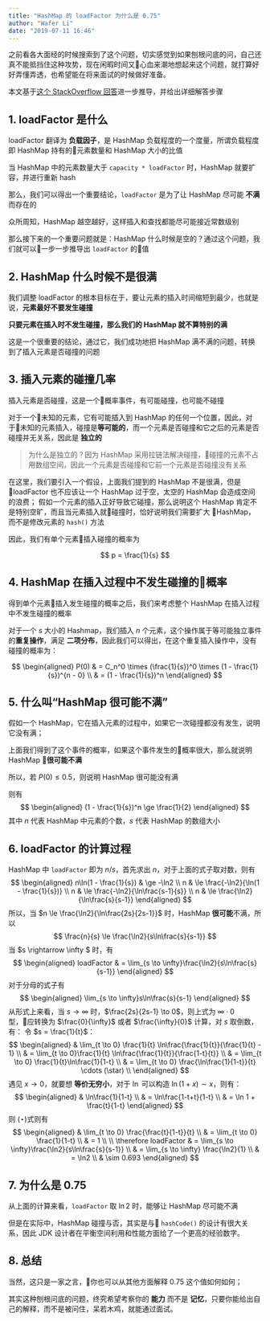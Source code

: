 ```yaml
---
title: "HashMap 的 loadFactor 为什么是 0.75"
author: "Wafer Li"
date: "2019-07-11 16:46"
---
```


之前看各大面经的时候搜索到了这个问题，切实感觉到如果刨根问底的问，自己还真不能抵挡住这种攻势，现在闲暇时间又心血来潮地想起来这个问题，就打算好好弄懂弄透，也希望能在将来面试的时候做好准备。

本文基于[这个 StackOverflow 回答](https://stackoverflow.com/a/31401836)进一步推导，并给出详细解答步骤

<!-- more -->

## 1. loadFactor 是什么

loadFactor 翻译为 **负载因子**，是 HashMap 负载程度的一个度量，所谓负载程度即 HashMap 持有的元素数量和 HashMap 大小的比值

当 HashMap 中的元素数量大于 `capacity * loadFactor` 时，HashMap 就要扩容，并进行重新 hash

那么，我们可以得出一个重要结论，`loadFactor` 是为了让 HashMap 尽可能 **不满** 而存在的

众所周知，HashMap 越空越好，这样插入和查找都能尽可能接近常数级别

那么接下来的一个重要问题就是：HashMap 什么时候是空的？通过这个问题，我们就可以一步一步推导出 `loadFactor` 的值

## 2. HashMap 什么时候不是很满

我们调整 loadFactor 的根本目标在于，要让元素的插入时间缩短到最少，也就是说，**元素最好不要发生碰撞**

**只要元素在插入时不发生碰撞，那么我们的 HashMap 就不算特别的满**

这是一个很重要的结论，通过它，我们成功地把 HashMap 满不满的问题，转换到了插入元素是否碰撞的问题

## 3. 插入元素的碰撞几率

插入元素是否碰撞，这是一个概率事件，有可能碰撞，也可能不碰撞


对于一个未知的元素，它有可能插入到 HashMap 的任何一个位置，因此，对于未知的元素插入，碰撞是**等可能的**，而一个元素是否碰撞和它之后的元素是否碰撞并无关系，因此是 **独立的**

> 为什么是独立的？因为 HashMap 采用拉链法解决碰撞，碰撞的元素不占用数组空间，因此一个元素是否碰撞和它前一个元素是否碰撞没有关系

在这里，我们要引入一个假设，上面我们提到的 HashMap 不是很满，但是 loadFactor 也不应该让一个 HashMap 过于空，太空的 HashMap 会造成空间的浪费；
假如一个元素的插入正好导致它碰撞，那么说明这个 HashMap 肯定不是特别空旷，而且当元素插入就碰撞时，恰好说明我们需要扩大 HashMap，而不是修改元素的 `hash()` 方法

因此，我们有单个元素插入碰撞的概率为

$$
p = \frac{1}{s}
$$

## 4. HashMap 在插入过程中不发生碰撞的概率

得到单个元素插入发生碰撞的概率之后，我们来考虑整个 HashMap 在插入过程中不发生碰撞的概率

对于一个 $s$ 大小的 Hashmap，我们插入 $n$ 个元素，这个操作属于等可能独立事件的**重复操作**，满足 **二项分布**，因此我们可以得出，在这个重复插入操作中，没有碰撞的概率为：

$$
\begin{aligned}
P(0)  & = C_n^0 \times (\frac{1}{s})^0 \times (1 - \frac{1}{s})^{n - 0} \\
 & = (1 - \frac{1}{s})^n
\end{aligned}
$$

## 5. 什么叫“HashMap 很可能不满”

假如一个 HashMap，它在插入元素的过程中，如果它一次碰撞都没有发生，说明它没有满；

上面我们得到了这个事件的概率，如果这个事件发生的概率很大，那么就说明 HashMap **很可能不满**

所以，若 $P(0) \le 0.5$，则说明 HashMap 很可能没有满

则有
$$
\begin{aligned}
(1 - \frac{1}{s})^n \ge \frac{1}{2}
\end{aligned}
$$
其中 $n$ 代表 HashMap 中元素的个数，$s$ 代表 HashMap 的数组大小

## 6. loadFactor 的计算过程

HashMap 中 `loadFactor` 即为 $n/s$，首先求出 $n$，对于上面的式子取对数，则有
$$
\begin{aligned}
n\ln(1 - \frac{1}{s}) & \ge -\ln2 \\
n & \le \frac{-\ln2}{\ln(1 - \frac{1}{s})} \\
n & \le \frac{-\ln2}{\ln\frac{s-1}{s}} \\
n & \le \frac{\ln2}{\ln\frac{s}{s-1}}
\end{aligned}
$$
所以，当 $n \le \frac{\ln2}{\ln\frac{2s}{2s-1}}$ 时，HashMap **很可能**不满，所以
$$
\frac{n}{s} \le \frac{\ln2}{s\ln\frac{s}{s-1}}
$$
当 $s \rightarrow \infty $ 时，有
$$
\begin{aligned}
loadFactor & = \lim_{s \to \infty}\frac{\ln2}{s\ln\frac{s}{s-1}}
\end{aligned}
$$
对于分母的式子有
$$
\begin{aligned}
\lim_{s \to \infty}s\ln\frac{s}{s-1}
\end{aligned}
$$
从形式上来看，当 $s \to \infty$ 时，$\frac{2s}{2s-1} \to 0$，则上式为 $\infty \cdot 0$ 型，应转换为 $\frac{0}{\infty}$ 或者 $\frac{\infty}{0}$ 计算，对 $s$ 取倒数，有：
令 $s = \frac{1}{t}$：
$$
\begin{aligned}
& \lim_{t \to 0} \frac{1}{t} \ln\frac{\frac{1}{t}}{\frac{1}{t} - 1} \\
& = \lim_{t \to 0}\frac{1}{t} \ln\frac{\frac{1}{t}}{\frac{1-t}{t}} \\
& = \lim_{t \to 0} \frac{1}{t}\ln\frac{1}{1-t} \\
& = \lim_{t \to 0} \frac{\ln\frac{1}{1-t}}{t} \cdots (\star) \\
\end{aligned}
$$
遇见 $x \to 0$，就要想 **等价无穷小**，对于 $\ln$ 可以构造 $\ln(1 + x) \sim x$，则有：
$$
\begin{aligned}
& \ln\frac{1}{1-t} \\
& = \ln\frac{1-t+t}{1-t} \\
& = \ln 1 + \frac{t}{1-t}
\end{aligned}
$$
则 $(\star)$式则有
$$
\begin{aligned}
& \lim_{t \to 0} \frac{\frac{t}{1-t}}{t} \\
& = \lim_{t \to 0} \frac{1}{1-t} \\
& = 1 \\
\\
\therefore loadFactor & = \lim_{s \to \infty}\frac{\ln2}{s\ln\frac{s}{s-1}} \\
& = \lim_{s \to \infty} \frac{\ln2}{1} \\
& = \ln2 \\
& \sim 0.693
\end{aligned}
$$

## 7. 为什么是 0.75

从上面的计算来看，`loadFactor` 取 $\ln2$ 时，能够让 HashMap 尽可能不满

但是在实际中，HashMap 碰撞与否，其实是与 `hashCode()` 的设计有很大关系，因此 JDK 设计者在平衡空间利用和性能方面给了一个更高的经验数字。

## 8. 总结

当然，这只是一家之言，你也可以从其他方面解释 0.75 这个值如何如何；

其实这种刨根问底的问题，终究希望考察你的 **能力** 而不是 **记忆**，只要你能给出自己的解释，而不是被问住，呆若木鸡，就能通过面试。
